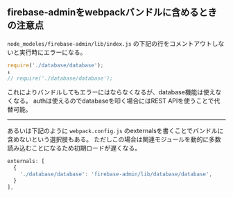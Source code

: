 ## firebase-adminをwebpackバンドルに含めるときの注意点

`node_modeles/firebase-admin/lib/index.js` の下記の行をコメントアウトしないと実行時にエラーになる。

```js
require('./database/database');
↓
// require('./database/database');
```

これによりバンドルしてもエラーにはならなくなるが、database機能は使えなくなる。
authは使えるのでdatabaseを叩く場合にはREST APIを使うことで代替可能。

---

あるいは下記のように `webpack.config.js` のexternalsを書くことでバンドルに含めないという選択肢もある。
ただしこの場合は関連モジュールを動的に多数読み込むことになるため初期ロードが遅くなる。

```js
externals: [
  {
    './database/database': 'firebase-admin/lib/database/database',
  }
],
```
